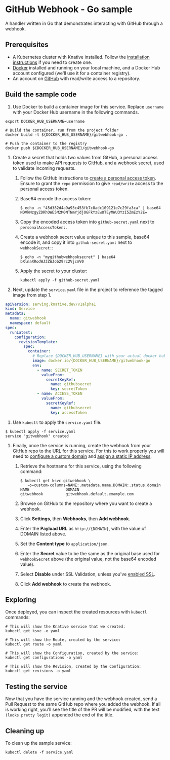 # GitHub Webhook - Go sample

A handler written in Go that demonstrates interacting with GitHub through a
webhook.

## Prerequisites

- A Kubernetes cluster with Knative installed. Follow the
  [installation instructions](https://github.com/knative/docs/blob/master/install/README.md)
  if you need to create one.
- [Docker](https://www.docker.com) installed and running on your local machine,
  and a Docker Hub account configured (we'll use it for a container registry).
- An account on [GitHub](https://github.com) with read/write access to a
  repository.

## Build the sample code

1. Use Docker to build a container image for this service. Replace `username`
   with your Docker Hub username in the following commands.

```shell
export DOCKER_HUB_USERNAME=username

# Build the container, run from the project folder
docker build -t ${DOCKER_HUB_USERNAME}/gitwebhook-go .

# Push the container to the registry
docker push ${DOCKER_HUB_USERNAME}/gitwebhook-go
```

1. Create a secret that holds two values from GitHub, a personal access token
   used to make API requests to GitHub, and a webhook secret, used to validate
   incoming requests.

   1. Follow the GitHub instructions to
      [create a personal access token](https://help.github.com/articles/creating-a-personal-access-token-for-the-command-line/).
      Ensure to grant the `repo` permission to give `read/write` access to the
      personal access token.
   1. Base64 encode the access token:

      ```shell
      $ echo -n "45d382d4a9a93c453fb7c8adc109121e7c29fa3ca" | base64
      NDVkMzgyZDRhOWE5M2M0NTNmYjdjOGFkYzEwOTEyMWU3YzI5ZmEzY2E=
      ```

   1. Copy the encoded access token into `github-secret.yaml` next to
      `personalAccessToken:`.
   1. Create a webhook secert value unique to this sample, base64 encode it, and
      copy it into `github-secret.yaml` next to `webhookSecret:`:

      ```shell
      $ echo -n "mygithubwebhooksecret" | base64
      bXlnaXRodWJ3ZWJob29rc2VjcmV0
      ```

   1. Apply the secret to your cluster:

      ```shell
      kubectl apply -f github-secret.yaml
      ```

1. Next, update the `service.yaml` file in the project to reference the tagged
   image from step 1.

```yaml
apiVersion: serving.knative.dev/v1alpha1
kind: Service
metadata:
  name: gitwebhook
  namespace: default
spec:
  runLatest:
    configuration:
      revisionTemplate:
        spec:
          container:
            # Replace {DOCKER_HUB_USERNAME} with your actual docker hub username
            image: docker.io/{DOCKER_HUB_USERNAME}/gitwebhook-go
            env:
              - name: SECRET_TOKEN
                valueFrom:
                  secretKeyRef:
                    name: githubsecret
                    key: secretToken
              - name: ACCESS_TOKEN
                valueFrom:
                  secretKeyRef:
                    name: githubsecret
                    key: accessToken
```

1. Use `kubectl` to apply the `service.yaml` file.

```shell
$ kubectl apply -f service.yaml
service "gitwebhook" created
```

1. Finally, once the service is running, create the webhook from your GitHub
   repo to the URL for this service. For this to work properly you will need to
   [configure a custom domain](https://github.com/knative/docs/blob/master/serving/using-a-custom-domain.md)
   and
   [assign a static IP address](https://github.com/knative/docs/blob/master/serving/gke-assigning-static-ip-address.md).

   1. Retrieve the hostname for this service, using the following command:

      ```shell
      $ kubectl get ksvc gitwebhook \
         -o=custom-columns=NAME:.metadata.name,DOMAIN:.status.domain
      NAME                DOMAIN
      gitwebhook          gitwebhook.default.example.com
      ```

   1. Browse on GitHub to the repository where you want to create a webhook.
   1. Click **Settings**, then **Webhooks**, then **Add webhook**.
   1. Enter the **Payload URL** as `http://{DOMAIN}`, with the value of DOMAIN
      listed above.
   1. Set the **Content type** to `application/json`.
   1. Enter the **Secret** value to be the same as the original base used for
      `webhookSecret` above (the original value, not the base64 encoded value).
   1. Select **Disable** under SSL Validation, unless you've
      [enabled SSL](https://github.com/knative/docs/blob/master/serving/using-an-ssl-cert.md).
   1. Click **Add webhook** to create the webhook.

## Exploring

Once deployed, you can inspect the created resources with `kubectl` commands:

```shell
# This will show the Knative service that we created:
kubectl get ksvc -o yaml

# This will show the Route, created by the service:
kubectl get route -o yaml

# This will show the Configuration, created by the service:
kubectl get configurations -o yaml

# This will show the Revision, created by the Configuration:
kubectl get revisions -o yaml
```

## Testing the service

Now that you have the service running and the webhook created, send a Pull
Request to the same GitHub repo where you added the webhook. If all is working
right, you'll see the title of the PR will be modified, with the text
`(looks pretty legit)` appended the end of the title.

## Cleaning up

To clean up the sample service:

```shell
kubectl delete -f service.yaml
```
